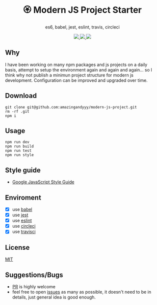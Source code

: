 <h1 align="center">
🏵️ Modern JS Project Starter
</h1>
<p align="center">
es6, babel, jest, eslint, travis, circleci
</p>

<p align="center">
   <a href="https://travis-ci.com/amazingandyyy/modern-js-project">
      <img src="https://travis-ci.com/amazingandyyy/modern-js-project.svg?branch=master" />
   </a>
   <a href="https://github.com/amazingandyyy/modern-js-project/blob/master/LICENSE">
      <img src="https://img.shields.io/badge/License-MIT-green.svg" />
   </a>
   <a href="https://circleci.com/gh/amazingandyyy/modern-js-project">
      <img src="https://circleci.com/gh/amazingandyyy/modern-js-project.svg?style=svg" />
   </a>
</p>

## Why

I have been working on many npm packages and js projects on a daily basis, attempt to setup the environment again and again and again... so I think why not publish a minimun project structure for modern js development. Configuration can be improved and upgraded over time.

## Download

```terminal
git clone git@github.com:amazingandyyy/modern-js-project.git
rm -rf .git
npm i
```

## Usage

```terminal
npm run dev
npm run build
npm run test
npm run style
```

## Style guide

- [Google JavaScript Style Guide
](https://google.github.io/styleguide/jsguide.html)

## Enviroment

- [x] use [babel](https://babeljs.io/setup)
- [x] use [jest](https://jestjs.io/docs/en/getting-started)
- [x] use [eslint](https://eslint.org/docs/user-guide/getting-started)
- [x] use [circleci](https://circleci.com/)
- [x] use [travisci](https://travis-ci.com/)

## License

[MIT](https://raw.githubusercontent.com/amazingandyyy/modern-js-project/master/license)

## Suggestions/Bugs

- [PR](https://github.com/amazingandyyy/modern-js-project/pulls) is highly welcome
- feel free to open [issues](https://github.com/amazingandyyy/modern-js-project/issues) as many as possible, it doesn't need to be in details, just general idea is good enough.